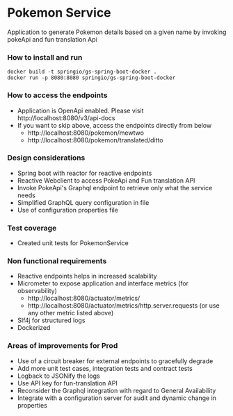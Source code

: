 # Pokemon Service
Application to generate Pokemon details based on a given name by invoking pokeApi and fun translation Api

### How to install and run
```
docker build -t springio/gs-spring-boot-docker .
docker run -p 8080:8080 springio/gs-spring-boot-docker
```

### How to access the endpoints
 -  Application is OpenApi enabled. Please visit http://localhost:8080/v3/api-docs
 -  If you want to skip above, access the endpoints directly from below
    - http://localhost:8080/pokemon/mewtwo
    - http://localhost:8080/pokemon/translated/ditto
    
### Design considerations
 - Spring boot with reactor for reactive endpoints
 - Reactive Webclient to access PokeApi and Fun translation API
 - Invoke PokeApi's Graphql endpoint to retrieve only what the service needs
 - Simplified GraphQL query configuration in file
 - Use of configuration properties file

### Test coverage
 - Created unit tests for PokemonService

### Non functional requirements 
 - Reactive endpoints helps in increased scalability
 - Micrometer to expose application and interface metrics (for observability)
   - http://localhost:8080/actuator/metrics/
   - http://localhost:8080/actuator/metrics/http.server.requests (or use any other metric listed above) 
 - Slf4j for structured logs
 - Dockerized

### Areas of improvements for Prod
 - Use of a circuit breaker for external endpoints to gracefully degrade
 - Add more unit test cases, integration tests and contract tests
 - Logback to JSONify the logs 
 - Use API key for fun-translation API
 - Reconsider the Graphql integration with regard to General Availability
 - Integrate with a configuration server for audit and dynamic change in properties
 
 


